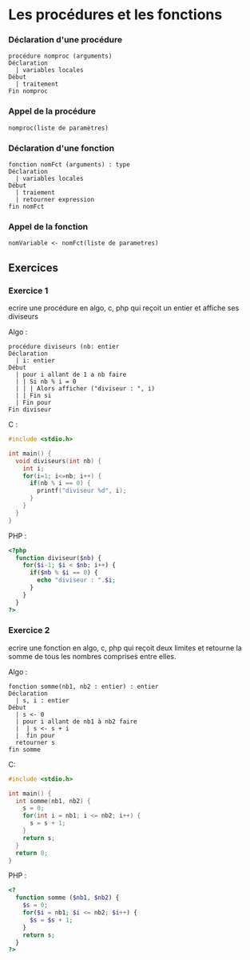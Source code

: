 # Les procédures et les fonctions
### Déclaration d'une procédure

```
procédure nomproc (arguments)
Déclaration
  | variables locales
Début
  | traitement
Fin nomproc
```

### Appel de la procédure

```
nomproc(liste de paramètres)
```

### Déclaration d'une fonction

```
fonction nomFct (arguments) : type
Déclaration
  | variables locales
Début
  | traiement
  | retourner expression
fin nomFct
```

### Appel de la fonction

```
nomVariable <- nomFct(liste de parametres)
```

## Exercices
### Exercice 1
ecrire une procédure en algo, c, php qui reçoit un entier et affiche ses diviseurs

Algo :

```
procédure diviseurs (nb: entier
Déclaration
  | i: entier
Début
  | pour i allant de 1 a nb faire
  | | Si nb % i = 0
  | | | Alors afficher ("diviseur : ", i)
  | | Fin si
  | Fin pour
Fin diviseur
```

C :
```C
#include <stdio.h>

int main() {
  void diviseurs(int nb) {
    int i;
    for(i=1; i<=nb; i++) {
      if(nb % i == 0) {
        printf("diviseur %d", i);
      }
    }
  }
}
```

PHP :

```PHP
<?php
  function diviseur($nb) {
    for($i-1; $i < $nb; i++) {
      if($nb % $i == 0) {
        echo "diviseur : ".$i;
      }
    }
  }
?>
```

### Exercice 2
ecrire une fonction en algo, c, php qui reçoit deux limites et retourne la somme de tous les nombres comprises entre elles.

Algo :
```
fonction somme(nb1, nb2 : entier) : entier
Déclaration
  | s, i : entier
Début
  | s <- 0
  | pour i allant de nb1 à nb2 faire
  |  | s <- s + i
  |  fin pour
  retourner s
fin somme
```

C:
```C
#include <stdio.h>

int main() {
  int somme(nb1, nb2) {
    s = 0;
    for(int i = nb1; i <= nb2; i++) {
      s = s + 1;
    }
    return s;
  }
  return 0;
}
```

PHP :
```PHP
<?
  function somme ($nb1, $nb2) {
    $s = 0;
    for($i = nb1; $i <= nb2; $i++) {
      $s = $s + 1;
    }
    return s;
  }
?>
```
